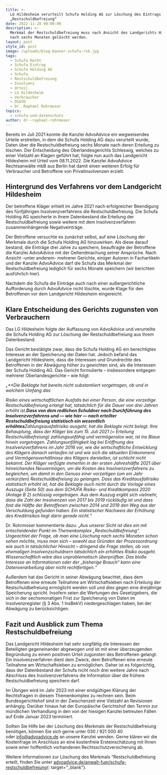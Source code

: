 ```yaml
---
title: >-
  LG Hildesheim verurteilt Schufa Holding AG zur Löschung des Eintrags der
  „Restschuldbefreiung“
date: 2022-11-28 00:00:00
description: >-
  Merkmal der Restschuldbefreiung muss nach Ansicht des Landgerichts Hildesheim
  nach sechs Monaten gelöscht werden. 
layout: post
style_id: post
image: /uploads/blog-banner-schufa-rsb.jpg
tags:
  - Schufa Recht
  - Schufa Eintrag
  - Schufa Holding AG
  - Schufa
  - Restschuldbefreiung
  - Insolvenz
  - Urteil
  - LG Hildesheim
  - Verbraucher
  - DSGVO
  - Dr. Raphael Rohrmoser
topics:
  - schufa-und-datenschutz
author: dr--raphael-rohrmoser
---
```

Bereits im Juli 2021 konnte die Kanzlei AdvoAdvice ein wegweisendes Urteile erstreiten, in dem die Schufa Holding AG dazu verurteilt wurde, Daten über die Restschuldbefreiung sechs Monate nach deren Erteilung zu löschen. Der Entscheidung des Oberlandesgerichts Schleswig, welches zu einer Vielzahl an Klagen geführt hat, folgte nun auch das Landgericht Hildesheim mit Urteil vom 08.11.2022. Die Kanzlei AdvoAdvice Rechtsanwälte mbB aus Berlin hat damit einen weiteren Erfolg für Verbraucher und Betroffene von Privatinsolvenzen erzielt.

## **Hintergrund des Verfahrens vor dem Landgericht Hildesheim**

Der betroffene Kläger erhielt im Jahre 2021 nach erfolgreicher Beendigung des fünfjährigen Insolvenzverfahrens die Restschuldbefreiung. Die Schufa Holding AG speicherte in ihrem Datenbestand die Erteilung der Restschuldbefreiung sowie weitere mit dem Insolvenzverfahren zusammenhängende Negativeinträge.

Der Betroffene versuchte es zunächst selbst, auf eine Löschung der Merkmale durch die Schufa Holding AG hinzuwirken. Als diese darauf bestand, die Einträge drei Jahre zu speichern, beauftragte der Betroffene die Kanzlei AdvoAdvice mit der Geltendmachung seiner Ansprüche. Nach Ansicht -unter anderem- mehrerer Gerichte, einiger Autoren in Fachartikeln und der Kanzlei AdvoAdvice darf die Schufa das Merkmal der Restschuldbefreiung lediglich für sechs Monate speichern (wir berichten ausführlich hier).

Nachdem die Schufa die Einträge auch nach einer au&szlig;ergerichtliche Aufforderung durch AdvoAdvice nicht löschte, wurde Klage für den Betroffenen vor dem Landgericht Hildesheim eingereicht.

## **Klare Entscheidung des Gerichts zugunsten von Verbrauchern**

Das LG Hildesheim folgte der Auffassung von AdvoAdvice und verurteilte die Schufa Holding AG zur Löschung der Restschuldbefreiung aus ihrem Datenbestand.

Das Gericht bestätigte zwar, dass die Schufa Holding AG ein berechtigtes Interesse an der Speicherung der Daten hat. Jedoch befand das Landgericht Hildesheim, dass die Interessen und Grundrechte des Betroffenen in der Abwägung höher zu gewichten sind, als die Interessen der Schufa Holding AG. Das Gericht formulierte – insbesondere entgegen mehrerer Oberlandesgerichte – wie folgt:

*„\*\*Die Beklagte hat bereits nicht substantiiert vorgetragen, ob und in welchem Umfang das*

*Risiko eines wirtschaftlichen Ausfalls bei einer Person, die eine vorzeitige Restschuldbefreiung erlangt hat, tatsächlich für die Dauer von drei Jahren erhöht ist.**Dass von dem redlichen Schuldner nach Durchführung des Insolvenzverfahrens und — wie hier — nach erteilter Restschuldbefreiung statistisch ein wesentlich erhöhtes**Zahlungsausfallrisiko ausgeht, hat die Beklagte nicht belegt. Ihre Behauptung, dass der Kläger bis zum 15. Juli 2021 (= Erteilung Restschuldbefreiung) zahlungsunfähig und vermögenslos war, ist ins Blaue hinein vorgetragen. Zahlungsunfähigkeit lag bei Eröffnung des Insolvenzverfahrens im Jahr 2016 vor, wie die wirtschaftliche Entwicklung des Klägers danach verlaufen ist und wie sich die aktuellen Einkommens und Vermögensverhältnisse des Klägers darstellen, ist schlicht nicht bekannt. Der Kläger verfügte immerhin in der ersten Jahreshälfte 2021 über hinreichendes Neuvermögen, um die Kosten des Insolvenzverfahrens zu begleichen, um damit in den Genuss einer vorzeitigen (um ein Jahr verkürzten) Restschuldbefreiung zu gelangen. Dass das Kreditausfallrisiko statistisch erhöht ist, hat die Beklagte auch nicht durch die Vorlage eines Auszugs (Seite 50) aus dem SCHUFA Risiko- und Kreditkompass 2020 (Anlage B 2) schlüssig vorgetragen. Aus dem Auszug ergibt sich vielmehr, dass die Zahl der Insolvenzen von 2017 bis 2019 rückläufig ist und dass fast die Hälfte der Betroffenen zwischen 2014 und 2019 den Weg aus der Verschuldung gefunden haben. Ein statistischer Nachweis der Erhöhung des Kreditrisikos liegt darin gerade nicht.“*

Dr. Rohrmoser kommentierte dazu: „*Aus unserer Sicht ist dies ein mit entscheidender Punkt im Themenkomplex „Restschuldbefreiung“. Ungeachtet der Frage, ob man eine Löschung nach sechs Monaten schon sehen möchte, muss man sich – sowohl aus Gründen der Prozessordnung wie auch in tatsächlicher Hinsicht – dringend die Frage stellen, ob von ehemaligen Insolvenzschuldnern tatsächlich ein erhöhtes Risiko ausgeht. Wissenschaftlich wäre dies unproblematisch überprüfbar. Das blo&szlig;e Interesse an Informationen oder der „bisherige Brauch“ kann eine Datenverarbeitung aber nicht rechtfertigen.“*

Au&szlig;erdem hat das Gericht in seiner Abwägung beachtet, dass dem Betroffenen eine erneute Teilnahme am Wirtschaftsleben nach Erteilung der Restschuldbefreiung ermöglicht werden soll und dies gegen eine dreijährige Speicherung spricht. Insofern seien die Wertungen des Gesetzgebers, die sich in der sechsmonatigen Frist zur Speicherung von Daten im Insolvenzregister (&sect; 3 Abs. 1 InsBekV) niedergeschlagen haben, bei der Abwägung zu berücksichtigen.

## **Fazit und Ausblick zum Thema Restschuldbefreiung**

Das Landgericht Hildesheim hat sehr sorgfältig die Interessen der Beteiligten gegeneinander abgewogen und ist mit einer überzeugenden Begründung zu einem positiven Urteil zugunsten des Betroffenen gelangt.&nbsp; Ein Insolvenzverfahren dient dem Zweck, dem Betroffenen eine erneute Teilnahme am Wirtschaftsleben zu ermöglichen. Daher ist es folgerichtig, dass der Datenbestand der Schufa nicht noch drei weitere Jahre nach Abschluss des Insolvenzverfahrens die Information über die frühere Restschuldbefreiung speichern darf.

Im Übrigen wird im Jahr 2023 mit einer endgültigen Klärung der Rechtsfragen in diesem Themenkomplex zu rechnen sein. Beim Bundesgerichtshof sind in der Zwischenzeit eine Vielzahl an Revisionen anhängig. Darüber hinaus hat der Europäische Gerichtshof den Termin zur mündlichen Verhandlung in den von der hiesigen Kanzlei betreuten Fällen auf Ende Januar 2023 terminiert.

Sollten Sie Hilfe bei der Löschung des Merkmals der Restschuldbefreiung benötigen, können Sie sich gerne unter 030 / 921 000 40 oder&nbsp;[info@advoadvice.de](mailto:info@advoadvice.de)&nbsp;an unsere Kanzlei wenden. Gerne klären wir die Kostenfrage im Anschluss an eine kostenfreie Ersteinschätzung mit Ihnen sowie einer hoffentlich vorhandenen Rechtsschutzversicherung ab.

Weitere Informationen zur Löschung des Merkmals “Restschuldbefreiung erteilt, finden Sie unter&nbsp;[advoadvice.de/anwalt-fuer/schufa-restschuldbefreiung](https://advoadvice.de/blog/olg-schleswig-schufa-holding-ag-muss-restschuldbefreiung-nach-sechs-monaten-l%C3%B6schen/advoadvice.de/anwalt-fuer/schufa-restschuldbefreiung){: target="_blank"}.&nbsp;

&nbsp;